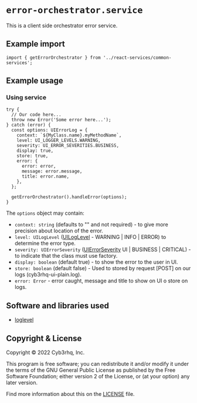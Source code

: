 # `error-orchestrator.service`

This is a client side orchestrator error service.

## Example import

```tsx
import { getErrorOrchestrator } from '../react-services/common-services';
```

## Example usage

### Using service

```tsx
try {
  // Our code here...
  throw new Error('Some error here...');
} catch (error) {
  const options: UIErrorLog = {
    context: `${MyClass.name}.myMethodName`,
    level: UI_LOGGER_LEVELS.WARNING,
    severity: UI_ERROR_SEVERITIES.BUSINESS,
    display: true,
    store: true,
    error: {
      error: error,
      message: error.message,
      title: error.name,
    },
  };

  getErrorOrchestrator().handleError(options);
}
```

The `options` object may contain:

- `context: string` (defaults to "" and not required) - to give more precision about location of the error.
- `level: UILogLevel` ([UILogLevel](./types.ts) - WARNING | INFO | ERROR) to determine the error type.
- `severity: UIErrorSeverity` ([UIErrorSeverity](./types.ts) UI | BUSINESS | CRITICAL) - to indicate that the class must use factory.
- `display: boolean` (default true) - to show the error to the user in UI.
- `store: boolean` (default false) - Used to stored by request [POST] on our logs (cyb3rhq-ui-plain.log).
- `error: Error` - error caught, message and title to show on UI o store on logs.

## Software and libraries used

- [loglevel](https://github.com/pimterry/loglevel)

## Copyright & License

Copyright &copy; 2022 Cyb3rhq, Inc.

This program is free software; you can redistribute it and/or modify it under the terms of the GNU General Public License as published by the Free Software Foundation; either version 2 of the License, or (at your option) any later version.

Find more information about this on the [LICENSE](LICENSE) file.
